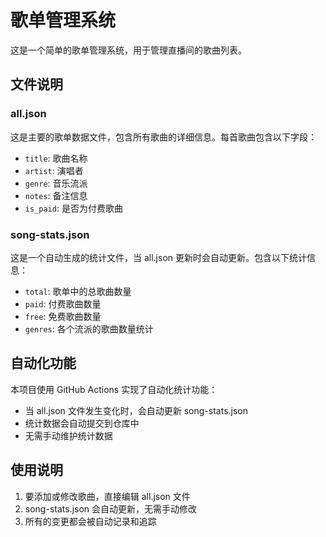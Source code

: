 # 歌单管理系统

这是一个简单的歌单管理系统，用于管理直播间的歌曲列表。

## 文件说明

### all.json

这是主要的歌单数据文件，包含所有歌曲的详细信息。每首歌曲包含以下字段：

- `title`: 歌曲名称
- `artist`: 演唱者
- `genre`: 音乐流派
- `notes`: 备注信息
- `is_paid`: 是否为付费歌曲

### song-stats.json

这是一个自动生成的统计文件，当 all.json 更新时会自动更新。包含以下统计信息：

- `total`: 歌单中的总歌曲数量
- `paid`: 付费歌曲数量
- `free`: 免费歌曲数量
- `genres`: 各个流派的歌曲数量统计

## 自动化功能

本项目使用 GitHub Actions 实现了自动化统计功能：

- 当 all.json 文件发生变化时，会自动更新 song-stats.json
- 统计数据会自动提交到仓库中
- 无需手动维护统计数据

## 使用说明

1. 要添加或修改歌曲，直接编辑 all.json 文件
2. song-stats.json 会自动更新，无需手动修改
3. 所有的变更都会被自动记录和追踪